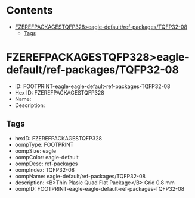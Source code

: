 



Contents
========

* [FZEREFPACKAGESTQFP328>eagle-default/ref-packages/TQFP32-08](#fzerefpackagestqfp328eagle-defaultref-packagestqfp32-08)
	* [Tags](#tags)

# FZEREFPACKAGESTQFP328>eagle-default/ref-packages/TQFP32-08

- ID: FOOTPRINT-eagle-eagle-default-ref-packages-TQFP32-08
- Hex ID: FZEREFPACKAGESTQFP328
- Name: 
- Description: 

## Tags

- hexID: FZEREFPACKAGESTQFP328
- oompType: FOOTPRINT
- oompSize: eagle
- oompColor: eagle-default
- oompDesc: ref-packages
- oompIndex: TQFP32-08
- oompName: eagle-default/ref-packages/TQFP32-08
- description: &lt;B&gt;Thin Plasic Quad Flat Package&lt;/B&gt; Grid 0.8 mm
- oompID: FOOTPRINT-eagle-eagle-default-ref-packages-TQFP32-08
